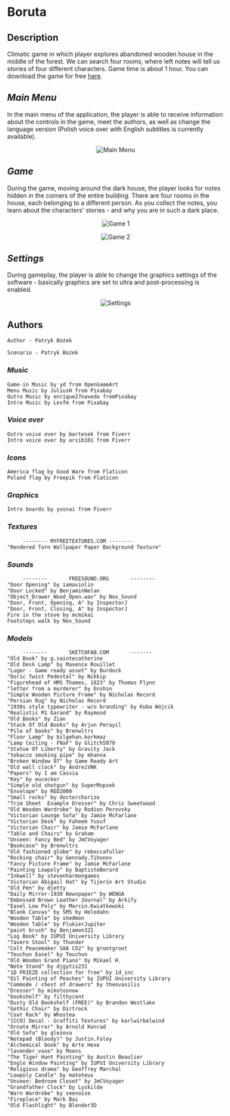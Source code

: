 # **Boruta**

## Description

Climatic game in which player explores abandoned wooden house in the middle of the forest. We can search four rooms, where left notes will tell us stories of four different characters. Game time is about 1 hour. You can download the game for free [here](https://thelucifer.itch.io/boruta).
## *Main Menu*
In the main menu of the application, the player is able to receive information about the controls in the game, meet the authors, as well as change the language version (Polish voice over with English subtitles is currently available).
<div align='center'>
<img src="./github/img/menu.png"
     alt="Main Menu"
     />
     </div>



## *Game*

During the game, moving around the dark house, the player looks for notes hidden in the corners of the entire building. There are four rooms in the house, each belonging to a different person. As you collect the notes, you learn about the characters' stories - and why you are in such a dark place.
<div align='center'>
<img src="./github/img/game1.png"
     alt="Game 1"
     />

<img src="./github/img/game2.png"
     alt="Game 2"
     />
     </div>

## *Settings*
During gameplay, the player is able to change the graphics settings of the software - basically graphics are set to ultra and post-processing is enabled.
<div align='center'>
<img src="./github/img/settings.png"
     alt="Settings"
     />
     </div>

## Authors
    Author - Patryk Bożek

    Scenario - Patryk Bożek
### *Music*
    Game-in Music by yd from OpenGameArt
    Menu Music by JuliusH from Pixabay
    Outro Music by enrique27naveda fromPixabay
    Intro Music by Lesfm from Pixabay
### *Voice over*
    Outro voice over by bartesek from Fiverr
    Intro voice over by arsib101 from Fiverr
### *Icons*
    America flag by Good Ware from Flaticon
    Poland flag by Freepik from Flaticon
### *Graphics*
    Intro boards by yusnai from Fiverr
### *Textures*
         -------- MYFREETEXTURES.COM -------- 
    "Rendered Torn Wallpaper Paper Background Texture"
### *Sounds*
         --------       FREESOUND.ORG       --------
    "Door Opening" by iamaviolin
    "Door Locked" by BenjaminNelan
    "Object_Drawer_Wood_Open.wav" by Nox_Sound
    "Door, Front, Opening, A" by InspectorJ
    "Door, Front, Closing, A" by InspectorJ
    Fire in the stove by mcmikai
    Footsteps walk by Nox_Sound
### *Models*
         --------       SKETCHFAB.COM       -------
    "Old Book" by g.saintecatherine
    "Old Desk Lamp" by Maxence Rouillet
    "Luger - Game ready asset" by Burdock
    "Doric Twist Pedestal" by Nikkip
    "Figurehead of HMS Thames, 1823" by Thomas Flynn
    "letter from a murderer" by Enshin
    "Simple Wooden Picture Frame" by Nicholas Record
    "Persian Rug" by Nicholas Record
    "1930s style typewriter - w/o branding" by Kuba Wójcik
    "Realistic M1 Garand" by Raymond
    "Old Books" by Zian
    "Stack Of Old Books" by Arjun Perayil
    "Pile of books" by Brenwltrs
    "Floor Lamp" by bilgehan.korkmaz
    "Lamp Ceiling - FNaF" by Glitch5970
    "Statue Of Liberty" by Gravity Jack
    "tobacco smoking pipe" by mhanna
    "Broken Window 07" by Game Ready Art
    "Old wall clock" by AndreiVNK
    "Papers" by I am Cassia
    "Key" by eucocker
    "Simple old shotgun" by SuperMopsek
    "Envelope" by RED2000
    "Small rocks" by doctorchorizo
    "Trim Sheet  Example Dresser" by Chris Sweetwood
    "Old Wooden Wardrobe" by Rodion Perovsky
    "Victorian Lounge Sofa" by Jamie McFarlane
    "Victorian Desk" by Faheem Yusuf
    "Victorian Chair" by Jamie McFarlane
    "Table and Chairs" by Graham
    "Unseen: Fancy Bed" by JmCVoyager
    "Bookcase" by Brenwltrs
    "Old fashioned globe" by rebeccafuller
    "Rocking chair" by Gennady.Tihonov
    "Fancy Picture Frame" by Jamie McFarlane
    "Painting Lowpoly" by BaptisteBerard
    "Inkwell" by stevenharmongames
    "Victorian Abigail Hat" by Tijerín Art Studio
    "Old Pen" by djetty
    "Daily Mirror-1930 Newspaper" by WENGA
    "Embossed Brown Leather Journal" by Arkify
    "Easel Low Poly" by Marcin.Kwiatkowski
    "Blank Canvas" by SM5 by Heledahn
    "Wooden Table" by shedmon
    "Wooden Table" by FlukierJupiter
    "paint brush" by Benjamon321
    "Log Book" by IUPUI University Library
    "Tavern Stool" by Thunder
    "Colt Peacemaker SAA CO2" by grootgroot
    "Teuchun Easel" by Teuchun
    "Old Wooden Grand Piano" by Mikael H.
    "Note Stand" by djgytis231
    "1D FRIEZE collection for free" by 1d_inc
    "Oil Painting of Peaches" by IUPUI University Library
    "Commode / chest of drawers" by theovasilis
    "Dresser" by mikotosnow
    "bookshelf" by filthycent
    "Dusty Old Bookshelf (FREE)" by Brandon Westlake
    "Gothic Chair" by Dirtrock
    "Coat Rack" by Whostea
    "[CCO] Decal - Graffiti Textures" by karlwirbelwind
    "Ornate Mirror" by Arnold Konrad
    "Old Sofa" by glezova
    "Notepad (Bloody)" by Justin.Foley
    "Alchemical book" by Arte Hexe
    "lavender_vase" by Moons
    "The Tiger Hunt Painting" by Austin Beaulier
    "Engle Window Painting" by IUPUI University Library
    "Religious drama" by Geoffrey Marchal
    "Lowpoly Candle" by matoteus
    "Unseen: Bedroom Closet" by JmCVoyager
    "Grandfather Clock" by Lyskilde
    "Warn Wardrobe" by seenoise
    "Fireplace" by Mark Bai
    "Old Flashlight" by Blender3D